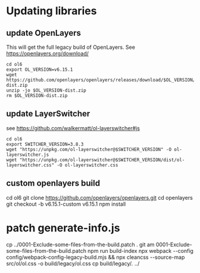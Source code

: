 # Updating libraries

## update OpenLayers

This will get the full legacy build of OpenLayers. See https://openlayers.org/download/

```shell
cd ol6
export OL_VERSION=v6.15.1
wget https://github.com/openlayers/openlayers/releases/download/$OL_VERSION/$OL_VERSION-dist.zip
unzip -jo $OL_VERSION-dist.zip
rm $OL_VERSION-dist.zip
```

## update LayerSwitcher

see https://github.com/walkermatt/ol-layerswitcher#js

```shell
cd ol6
export SWITCHER_VERSION=3.8.3
wget "https://unpkg.com/ol-layerswitcher@$SWITCHER_VERSION" -O ol-layerswitcher.js
wget "https://unpkg.com/ol-layerswitcher@$SWITCHER_VERSION/dist/ol-layerswitcher.css" -O ol-layerswitcher.css
```

## custom openlayers build

cd ol6
git clone https://github.com/openlayers/openlayers.git
cd openlayers
git checkout -b v6.15.1-custom v6.15.1
npm install
# patch generate-info.js
cp ../0001-Exclude-some-files-from-the-build.patch .
git am 0001-Exclude-some-files-from-the-build.patch
npm run build-index
npx webpack --config config/webpack-config-legacy-build.mjs && npx cleancss --source-map src/ol/ol.css -o build/legacy/ol.css
cp build/legacy/*.* ../
